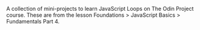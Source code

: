 A collection of mini-projects to learn JavaScript Loops on The Odin Project course. These are from the lesson Foundations > JavaScript Basics > Fundamentals Part 4.